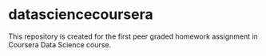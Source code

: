 # datasciencecoursera
This repository is created for the first peer graded homework assignment in Coursera Data Science course.
